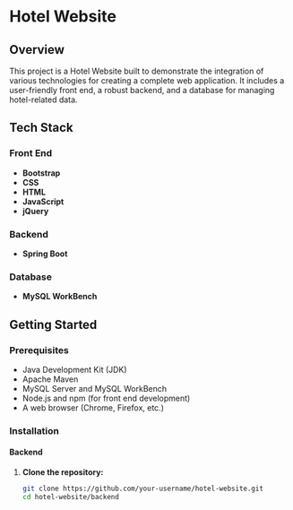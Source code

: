 # Hotel Website

## Overview

This project is a Hotel Website built to demonstrate the integration of various technologies for creating a complete web application. It includes a user-friendly front end, a robust backend, and a database for managing hotel-related data.

## Tech Stack

### Front End
- **Bootstrap**
- **CSS**
- **HTML**
- **JavaScript**
- **jQuery**

### Backend
- **Spring Boot**

### Database
- **MySQL WorkBench**

## Getting Started

### Prerequisites
- Java Development Kit (JDK)
- Apache Maven
- MySQL Server and MySQL WorkBench
- Node.js and npm (for front end development)
- A web browser (Chrome, Firefox, etc.)

### Installation

#### Backend
1. **Clone the repository:**
   ```bash
   git clone https://github.com/your-username/hotel-website.git
   cd hotel-website/backend
